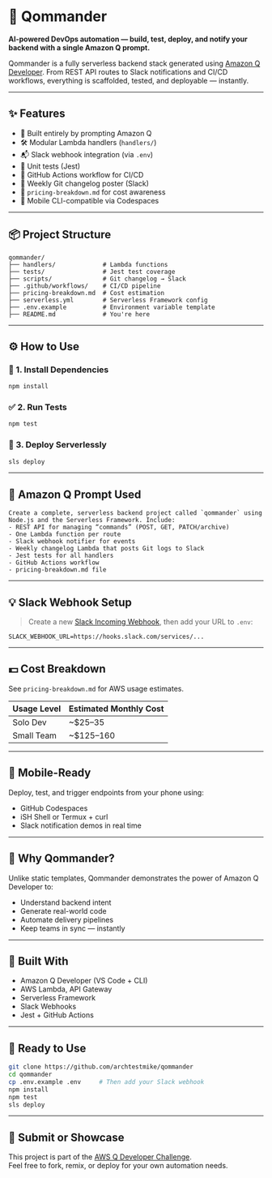 # 🚀 Qommander

**AI-powered DevOps automation — build, test, deploy, and notify your backend with a single Amazon Q prompt.**

Qommander is a fully serverless backend stack generated using [Amazon Q Developer](https://aws.amazon.com/q/developer/). From REST API routes to Slack notifications and CI/CD workflows, everything is scaffolded, tested, and deployable — instantly.

---

## ✨ Features

- 🧠 Built entirely by prompting Amazon Q
- 🛠️ Modular Lambda handlers (`handlers/`)
- 📬 Slack webhook integration (via `.env`)
- 🧪 Unit tests (Jest)
- 🔁 GitHub Actions workflow for CI/CD
- 📝 Weekly Git changelog poster (Slack)
- 💸 `pricing-breakdown.md` for cost awareness
- 📱 Mobile CLI-compatible via Codespaces

---

## 📦 Project Structure

```
qommander/
├── handlers/             # Lambda functions
├── tests/                # Jest test coverage
├── scripts/              # Git changelog → Slack
├── .github/workflows/    # CI/CD pipeline
├── pricing-breakdown.md  # Cost estimation
├── serverless.yml        # Serverless Framework config
├── .env.example          # Environment variable template
├── README.md             # You're here
```

---

## ⚙️ How to Use

### 🧪 1. Install Dependencies
```bash
npm install
```

### ✅ 2. Run Tests
```bash
npm test
```

### 🚀 3. Deploy Serverlessly
```bash
sls deploy
```

---

## 💬 Amazon Q Prompt Used

```plaintext
Create a complete, serverless backend project called `qommander` using Node.js and the Serverless Framework. Include:
- REST API for managing “commands” (POST, GET, PATCH/archive)
- One Lambda function per route
- Slack webhook notifier for events
- Weekly changelog Lambda that posts Git logs to Slack
- Jest tests for all handlers
- GitHub Actions workflow
- pricing-breakdown.md file
```

---

## 💡 Slack Webhook Setup

> Create a new [Slack Incoming Webhook](https://api.slack.com/messaging/webhooks), then add your URL to `.env`:

```env
SLACK_WEBHOOK_URL=https://hooks.slack.com/services/...
```

---

## 💵 Cost Breakdown

See `pricing-breakdown.md` for AWS usage estimates.

| Usage Level | Estimated Monthly Cost |
|-------------|------------------------|
| Solo Dev    | ~$25–35                |
| Small Team  | ~$125–160              |

---

## 📱 Mobile-Ready

Deploy, test, and trigger endpoints from your phone using:
- GitHub Codespaces
- iSH Shell or Termux + curl
- Slack notification demos in real time

---

## 🧠 Why Qommander?

Unlike static templates, Qommander demonstrates the power of Amazon Q Developer to:
- Understand backend intent
- Generate real-world code
- Automate delivery pipelines
- Keep teams in sync — instantly

---

## 🙌 Built With

- Amazon Q Developer (VS Code + CLI)
- AWS Lambda, API Gateway
- Serverless Framework
- Slack Webhooks
- Jest + GitHub Actions

---

## 🏁 Ready to Use

```bash
git clone https://github.com/archtestmike/qommander
cd qommander
cp .env.example .env     # Then add your Slack webhook
npm install
npm test
sls deploy
```

---

## 📣 Submit or Showcase

This project is part of the [AWS Q Developer Challenge](https://builder.aws.com).  
Feel free to fork, remix, or deploy for your own automation needs.
